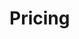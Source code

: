 <script setup>
import Pricing from "../../../components/Pricing.vue";
</script>

# Pricing

<!-- <Pricing /> -->
